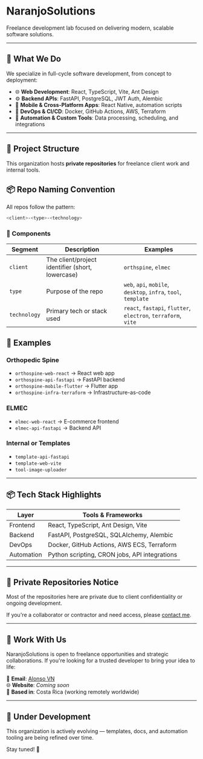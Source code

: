 # NaranjoSolutions

Freelance development lab focused on delivering modern, scalable software solutions.

---

## 🔧 What We Do

We specialize in full-cycle software development, from concept to deployment:

- 🌐 **Web Development**: React, TypeScript, Vite, Ant Design
- ⚙️ **Backend APIs**: FastAPI, PostgreSQL, JWT Auth, Alembic
- 📱 **Mobile & Cross-Platform Apps**: React Native, automation scripts
- 🚀 **DevOps & CI/CD**: Docker, GitHub Actions, AWS, Terraform
- 🧠 **Automation & Custom Tools**: Data processing, scheduling, and integrations

---

## 🧱 Project Structure

This organization hosts **private repositories** for freelance client work and internal tools.

## 📦 Repo Naming Convention

All repos follow the pattern:

```bash
<client>-<type>-<technology>
```

### 🔹 Components

| Segment      | Description                                      | Examples                                                       |
| ------------ | ------------------------------------------------ | -------------------------------------------------------------- |
| `client`     | The client/project identifier (short, lowercase) | `orthspine`, `elmec`                                           |
| `type`       | Purpose of the repo                              | `web`, `api`, `mobile`, `desktop`, `infra`, `tool`, `template` |
| `technology` | Primary tech or stack used                       | `react`, `fastapi`, `flutter`, `electron`, `terraform`, `vite` |

## 🧱 Examples

### Orthopedic Spine

- `orthospine-web-react` → React web app
- `orthospine-api-fastapi` → FastAPI backend
- `orthospine-mobile-flutter` → Flutter app
- `orthospine-infra-terraform` → Infrastructure-as-code

### ELMEC

- `elmec-web-react` → E-commerce frontend
- `elmec-api-fastapi` → Backend API

### Internal or Templates

- `template-api-fastapi`
- `template-web-vite`
- `tool-image-uploader`

---

## 📦 Tech Stack Highlights

| Layer      | Tools & Frameworks                            |
| ---------- | --------------------------------------------- |
| Frontend   | React, TypeScript, Ant Design, Vite           |
| Backend    | FastAPI, PostgreSQL, SQLAlchemy, Alembic      |
| DevOps     | Docker, GitHub Actions, AWS ECS, Terraform    |
| Automation | Python scripting, CRON jobs, API integrations |

---

## 🔐 Private Repositories Notice

Most of the repositories here are private due to client confidentiality or ongoing development.

If you're a collaborator or contractor and need access, please [contact me](mailto:alonsonh94@gmail.com).

---

## 🤝 Work With Us

NaranjoSolutions is open to freelance opportunities and strategic collaborations. If you're looking for a trusted developer to bring your idea to life:

📧 **Email**: [Alonso VN](mailto:alonsonh94@gmail.com)  
🌐 **Website**: _Coming soon_  
📍 **Based in**: Costa Rica (working remotely worldwide)

---

## 🧪 Under Development

This organization is actively evolving — templates, docs, and automation tooling are being refined over time.

Stay tuned! 🚧

